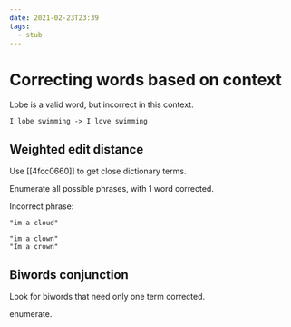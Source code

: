 ```yaml
---
date: 2021-02-23T23:39
tags: 
  - stub
---
```


# Correcting words based on context

Lobe is a valid word, but incorrect in this context.

```
I lobe swimming -> I love swimming
```

## Weighted edit distance

Use [[4fcc0660]] to get close dictionary terms.

Enumerate all possible phrases, with 1 word corrected.

Incorrect phrase:
```
"im a cloud"
```

```
"im a clown"
"Im a crown"
```

## Biwords conjunction

Look for biwords that need only one term corrected.

enumerate.
